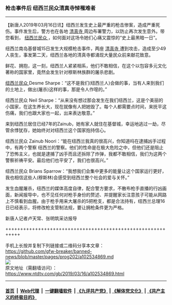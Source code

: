 ### 枪击事件后 纽西兰民众清真寺悼罹难者
------------------------

<div class="post_content" itemprop="articleBody">
 <p>
  【新唐人2019年03月16日讯】纽西兰发生史上最严重的枪击惨案，造成严重死伤。事件发生后，警方也在各地
  <a href="https://www.ntdtv.com/gb/清真寺.htm">
   清真寺
  </a>
  周边布署警力，以防止再次发生意外。带您看到，
  <a href="https://www.ntdtv.com/gb/纽西兰民众.htm">
   纽西兰民众
  </a>
  ，如何面对这场令她们心痛又震惊的“史上最黑暗一日”。
 </p>
 <p>
  纽西兰南岛基督城15日发生大规模枪击事件，两座
  <a href="https://www.ntdtv.com/gb/清真寺.htm">
   清真寺
  </a>
  遭到攻击，造成至少49人丧生，事发第二天，纽西兰各地的清真寺都涌现大量民众前来献花致意。
 </p>
 <p>
  鲜花、拥抱，这一刻，纽西兰人紧紧相系，他们不敢相信，在这个以包容多元文化著称的国家里，竟然会发生针对穆斯林族群的屠杀悲剧。
 </p>
 <p>
  <a href="https://www.ntdtv.com/gb/纽西兰民众.htm">
   纽西兰民众
  </a>
  Desme Sharpe：“这不是我们(纽西兰人)会做的事，当有人来到我们的土地上，做出(屠杀)这样的事，那是令人作噁的。”
 </p>
 <p>
  纽西兰民众 Neil Sharpe：“从来没有想过那会发生在我们纽西兰，这是个美丽的小国家，在这生养长大，现在就像有人把她毁了。每个人都需要点时间，来抚平这伤痛，我们也跟大家也一起，出来表达敬意。”
 </p>
 <p>
  来到纽西兰居住已经7年的Zainub，她有家人就住在基督城，幸运地逃过一劫，尽管余悸犹存，她始终对对纽西兰这个国家抱持信心。
 </p>
 <p>
  纽西兰民众 Zainub Noori：“能在纽西兰我真的很高兴，你知道吗在逮捕凶手过程中，有两个警察 纽西兰的警察。他们的性命是在极大危险之中，但他们还是阻止了恐怖主义，也就是逮捕了凶手而且还拆除了炸弹，我都不敢相信，我们为这两个警察祈祷平安。最后他们也平安了，我们也很高兴。”
 </p>
 <p>
  纽西兰民众 Brians Sparrow：“我想我们会集中更多的能量让这个国家运行更好，我也相信这些人(穆斯林)会感受到纽西兰整个社会的爱与关怀。”
 </p>
 <p>
  发生血腥屠杀，纽西兰的媒体高度自律，配合警方要求，不散布枪手直播的行凶画面，新闻报导中，也不见任何对枪手身份的赘述、并提醒家长注意孩子可能从网路上不慎看到血腥。由于枪手用来大屠杀的5把枪支，都是合法持有，纽西兰总理16日已经表示，将修改枪支管制法规，要让拥枪条件更为严格。
 </p>
 <p>
  新唐人记者卢天常、张明筑采访报导
 </p>
 <div class="single_ad">
 </div>
</div>

+++++++++++++++++++++++++++++++++++++++++++++++++++++++++++<br/><br/>
手机上长按并复制下列链接或二维码分享本文章：<br/>
https://github.com/gfw-breaker/banned-news/blob/master/pages/prog202/a102534869.md <br/>
<a href='https://github.com/gfw-breaker/banned-news/blob/master/pages/prog202/a102534869.md'><img src='https://github.com/gfw-breaker/banned-news/blob/master/pages/prog202/a102534869.md.png'/></a> <br/>
原文地址（需翻墙访问）：https://www.ntdtv.com/gb/2019/03/16/a102534869.html


------------------------
#### [首页](https://github.com/gfw-breaker/banned-news/blob/master/README.md) &nbsp;|&nbsp; [Web代理](https://github.com/labour-camp/helloworld) &nbsp;|&nbsp; [一键翻墙软件](https://github.com/gfw-breaker/nogfw/blob/master/README.md) &nbsp;| [《九评共产党》](https://github.com/gfw-breaker/9ping.md/blob/master/README.md#九评之一评共产党是什么) | [《解体党文化》](https://github.com/gfw-breaker/jtdwh.md/blob/master/README.md) | [《共产主义的终极目的》](https://github.com/gfw-breaker/gczydzjmd.md/blob/master/README.md)

